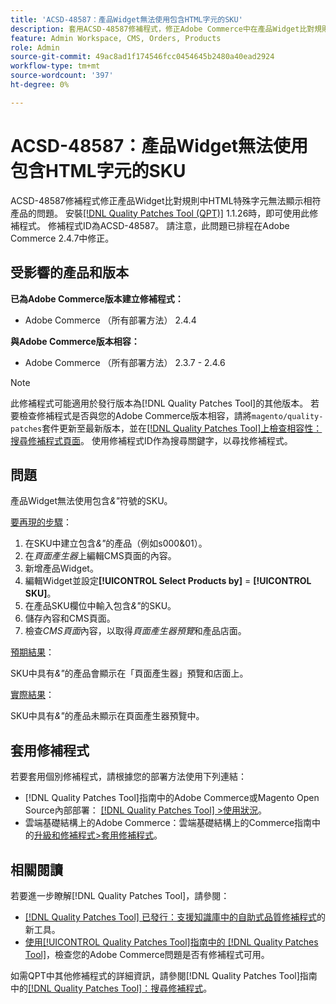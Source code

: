 ```yaml
---
title: 'ACSD-48587：產品Widget無法使用包含HTML字元的SKU'
description: 套用ACSD-48587修補程式，修正Adobe Commerce中在產品Widget比對規則中HTML特殊字元無法顯示相符產品的問題。
feature: Admin Workspace, CMS, Orders, Products
role: Admin
source-git-commit: 49ac8ad1f174546fcc0454645b2480a40ead2924
workflow-type: tm+mt
source-wordcount: '397'
ht-degree: 0%

---
```


# ACSD-48587：產品Widget無法使用包含HTML字元的SKU

ACSD-48587修補程式修正產品Widget比對規則中HTML特殊字元無法顯示相符產品的問題。 安裝[[!DNL Quality Patches Tool (QPT)]](https://experienceleague.adobe.com/en/docs/commerce-knowledge-base/kb/announcements/commerce-announcements/magento-quality-patches-released-new-tool-to-self-serve-quality-patches) 1.1.26時，即可使用此修補程式。 修補程式ID為ACSD-48587。 請注意，此問題已排程在Adobe Commerce 2.4.7中修正。

## 受影響的產品和版本

**已為Adobe Commerce版本建立修補程式：**

* Adobe Commerce （所有部署方法） 2.4.4

**與Adobe Commerce版本相容：**

* Adobe Commerce （所有部署方法） 2.3.7 - 2.4.6

>[!NOTE]
>
>此修補程式可能適用於發行版本為[!DNL Quality Patches Tool]的其他版本。 若要檢查修補程式是否與您的Adobe Commerce版本相容，請將`magento/quality-patches`套件更新至最新版本，並在[[!DNL Quality Patches Tool]上檢查相容性：搜尋修補程式頁面](https://experienceleague.adobe.com/tools/commerce-quality-patches/index.html)。 使用修補程式ID作為搜尋關鍵字，以尋找修補程式。

## 問題

產品Widget無法使用包含&#x200B;*&amp;&quot;*&#x200B;符號的SKU。

<u>要再現的步驟</u>：

1. 在SKU中建立包含&#x200B;*&amp;&quot;*&#x200B;的產品（例如s000&amp;01）。
1. 在&#x200B;*頁面產生器*&#x200B;上編輯CMS頁面的內容。
1. 新增產品Widget。
1. 編輯Widget並設定&#x200B;**[!UICONTROL Select Products by]** = **[!UICONTROL SKU]**。
1. 在產品SKU欄位中輸入包含&#x200B;*&amp;&quot;*&#x200B;的SKU。
1. 儲存內容和CMS頁面。
1. 檢查&#x200B;*CMS頁面*&#x200B;內容，以取得&#x200B;*頁面產生器預覽*&#x200B;和產品店面。

<u>預期結果</u>：

SKU中具有&#x200B;*&amp;&quot;*&#x200B;的產品會顯示在「頁面產生器」預覽和店面上。

<u>實際結果</u>：

SKU中具有&#x200B;*&amp;&quot;*&#x200B;的產品未顯示在頁面產生器預覽中。

## 套用修補程式

若要套用個別修補程式，請根據您的部署方法使用下列連結：

* [!DNL Quality Patches Tool]指南中的Adobe Commerce或Magento Open Source內部部署： [[!DNL Quality Patches Tool] >使用狀況](https://experienceleague.adobe.com/docs/commerce-operations/tools/quality-patches-tool/usage.html)。
* 雲端基礎結構上的Adobe Commerce：雲端基礎結構上的Commerce指南中的[升級和修補程式>套用修補程式](https://experienceleague.adobe.com/docs/commerce-cloud-service/user-guide/develop/upgrade/apply-patches.html)。

## 相關閱讀

若要進一步瞭解[!DNL Quality Patches Tool]，請參閱：

* [[!DNL Quality Patches Tool] 已發行：支援知識庫中的自助式品質修補程式](https://experienceleague.adobe.com/en/docs/commerce-knowledge-base/kb/announcements/commerce-announcements/magento-quality-patches-released-new-tool-to-self-serve-quality-patches)的新工具。
* [使用[!UICONTROL Quality Patches Tool]指南中的 [!DNL Quality Patches Tool]](/help/tools/quality-patches-tool/patches-available-in-qpt/check-patch-for-magento-issue-with-magento-quality-patches.md)，檢查您的Adobe Commerce問題是否有修補程式可用。


如需QPT中其他修補程式的詳細資訊，請參閱[!DNL Quality Patches Tool]指南中的[[!DNL Quality Patches Tool]：搜尋修補程式](https://experienceleague.adobe.com/tools/commerce-quality-patches/index.html)。
